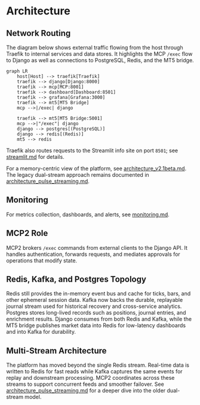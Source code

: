 # Architecture

## Network Routing

The diagram below shows external traffic flowing from the host through Traefik to internal services
and data stores. It highlights the MCP `/exec` flow to Django as well as connections to PostgreSQL,
Redis, and the MT5 bridge.

```mermaid
graph LR
    host[Host] --> traefik[Traefik]
    traefik --> django[Django:8000]
    traefik --> mcp[MCP:8001]
    traefik --> dashboard[Dashboard:8501]
    traefik --> grafana[Grafana:3000]
    traefik --> mt5[MT5 Bridge]
    mcp -->|/exec| django

    traefik --> mt5[MT5 Bridge:5001]
    mcp -->|"/exec"| django
    django --> postgres[(PostgreSQL)]
    django --> redis[(Redis)]
    mt5 --> redis
```

Traefik also routes requests to the Streamlit info site on port `8501`; see [streamlit.md](streamlit.md) for details.

For a memory-centric view of the platform, see [architecture_v2.1beta.md](architecture_v2.1beta.md). The legacy dual-stream approach remains documented in [architecture_pulse_streaming.md](architecture_pulse_streaming.md).

## Monitoring

For metrics collection, dashboards, and alerts, see [monitoring.md](monitoring.md).


## MCP2 Role

MCP2 brokers `/exec` commands from external clients to the Django API. It handles authentication, forwards requests, and mediates approvals for operations that modify state.

## Redis, Kafka, and Postgres Topology

Redis still provides the in-memory event bus and cache for ticks, bars, and other ephemeral session data. Kafka now backs the durable, replayable journal stream used for historical recovery and cross-service analytics. Postgres stores long-lived records such as positions, journal entries, and enrichment results. Django consumes from both Redis and Kafka, while the MT5 bridge publishes market data into Redis for low-latency dashboards and into Kafka for durability.

## Multi-Stream Architecture

The platform has moved beyond the single Redis stream. Real-time data is written to Redis for fast reads while Kafka captures the same events for replay and downstream processing. MCP2 coordinates across these streams to support concurrent feeds and smoother failover. See [architecture_pulse_streaming.md](architecture_pulse_streaming.md) for a deeper dive into the older dual-stream model.

